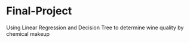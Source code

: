 # Final-Project
Using Linear Regression and Decision Tree to determine wine quality by chemical makeup
